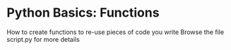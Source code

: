  # Python Basics: Functions
 How to create functions to re-use pieces of code you write
 Browse the file script.py for more details

